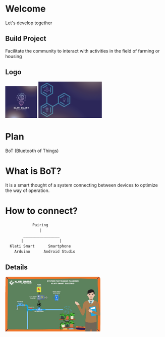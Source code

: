 # Welcome
Let's develop together

## Build Project
Facilitate the community to interact with activities in the field of farming or housing

## Logo
[<img alt="Klati Smart" title="Klati Smart" width="20%" src="assets/icon/img-001.png" />](https://klatismart.github.io/) [<img alt="Klati Smart" title="Klati Smart" width="40%" src="assets/banner/img-001.png" />](https://klatismart.github.io/)

# Plan
BoT (Bluetooth of Things)

# What is BoT?
It is a smart thought of a system connecting between devices to optimize the way of operation.

# How to connect?
```txt
            Pairing
               |
        ________________
       |                |
  Klati Smart      Smartphone
    Arduino      Android Studio 
```

## Details
[<img alt="Klati Smart" title="Klati Smart" width="60%" src="assets/images/img-001.png" />](https://klatismart.github.io/)
